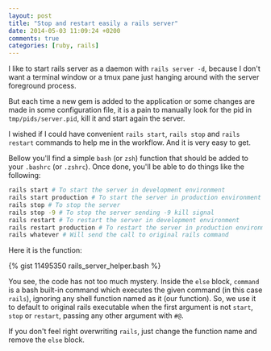 ```yaml
---
layout: post
title: "Stop and restart easily a rails server"
date: 2014-05-03 11:09:24 +0200
comments: true
categories: [ruby, rails]
---
```

I like to start rails server as a daemon with `rails server -d`, because I don't want a terminal window or a tmux pane just hanging around with the server foreground process.

But each time a new gem is added to the application or some changes are made in some configuration file, it is a pain to manually look for the pid in `tmp/pids/server.pid`, kill it and start again the server.

I wished if I could have convenient `rails start`, `rails stop` and `rails restart` commands to help me in the workflow. And it is very easy to get.

Bellow you'll find a simple `bash` (or `zsh`) function that should be added to your `.bashrc` (or `.zshrc`). Once done, you'll be able to do things like the following:

```bash
rails start # To start the server in development environment
rails start production # To start the server in production environment
rails stop # To stop the server
rails stop -9 # To stop the server sending -9 kill signal
rails restart # To restart the server in development environment
rails restart production # To restart the server in production environment
rails whatever # Will send the call to original rails command
```

Here it is the function:

{% gist 11495350 rails_server_helper.bash %}

You see, the code has not too much mystery. Inside the `else` block, `command` is a bash built-in command which executes the given command (in this case `rails`), ignoring any shell function named as it (our function). So, we use it to default to original rails executable when the first argument is not `start`, `stop` or `restart`, passing any other argument with `#@`.

If you don't feel right overwriting `rails`, just change the function name and remove the `else` block.
